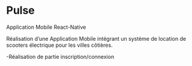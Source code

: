 # Pulse
Application Mobile React-Native 

Réalisation d’une Application  Mobile intégrant un système de location de scooters électrique pour les villes côtières.

-Réalisation de partie inscription/connexion 
